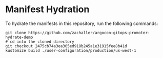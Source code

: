 # Manifest Hydration

To hydrate the manifests in this repository, run the following commands:

```shell
git clone https://github.com/zachaller/argocon-gitops-promoter-hydrate-demo
# cd into the cloned directory
git checkout 2475cb74a3ea305ed918b245a1e31915fee8b41d
kustomize build ./user-configuration/production/us-west-1
```
